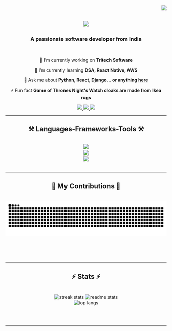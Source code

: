 <img align="right" src="https://visitor-badge.laobi.icu/badge?page_id=satyajitsjs.satyajitsjs" />

<h1 align="center">
    <img src="https://readme-typing-svg.herokuapp.com/?font=Righteous&size=35&center=true&vCenter=true&width=500&height=70&duration=4000&lines=Hi+There!+👋;+I'm+Satya+Jit!;" />
</h1>

<h3 align="center">A passionate software developer from India</h3>

<br/>

<div align="center">
 
 🔭 I’m currently working on **Tritech Software**
 
 🌱 I’m currently learning **DSA, React Native, AWS**

💬 Ask me about **Python, React, Django... or anything [here](https://github.com/satyajitsjs/satyajitsjs/issues)**

⚡ Fun fact **Game of Thrones Night's Watch cloaks are made from Ikea rugs**

 </div>
 
<div align="center"> 
  <a href="mailto:satyajitofficial4@gmail.com">
    <img src="https://img.shields.io/badge/Gmail-333333?style=for-the-badge&logo=gmail&logoColor=red" />
  </a>
  <a href="https://linkedin.com/in/" target="_blank">
    <img src="https://img.shields.io/badge/LinkedIn-0077B5?style=for-the-badge&logo=linkedin&logoColor=white" target="_blank" />
  </a>
  <a href="https://satyajit.alphazero.in" target="_blank">
     <img src="https://img.shields.io/badge/Portfolio-FF5722?style=for-the-badge&logo=todoist&logoColor=white" target="_blank" /> 
  </a>
</div>

 <hr/>
 
<h2 align="center">⚒️ Languages-Frameworks-Tools ⚒️</h2>
<br/>
<div align="center">
    <img src="https://skillicons.dev/icons?i=html,css,javascript,java,python,django,c,cs,ruby,jquery,flask,go" /><br>
    <img src="https://skillicons.dev/icons?i=react,redux,sqlite,mysql,postgresql,mongodb,firebase,git,sass" /><br>
    <img src="https://skillicons.dev/icons?i=anaconda,androidstudio,arduino,aws,azure,bootstrap,docker,figma,jenkins,linux,postman,pytorch,tensorflow" /><br>
</div>


<br/>
<hr/>

<div align="center">
  <h2>🐍 My Contributions 🐍</h2>
  <br>
  <img src="https://raw.githubusercontent.com/satyajitsjs/satyajitsjs/output/snake.svg" alt="Snake animation" />

<br/><br/><br/>

</div>

<hr/>

<h2 align="center">⚡ Stats ⚡</h2>
<br>
<div align=center>
  <img width=390 src="https://streak-stats.demolab.com/?user=satyajitsjs&count_private=true&theme=react&border_radius=10" alt="streak stats"/>
  <img width=390 src="https://github-readme-stats.vercel.app/api?username=satyajitsjs&count_private=true&show_icons=true&theme=react&rank_icon=github&border_radius=10" alt="readme stats" />
  <br/>
  <img width=325 align="center" src="https://github-readme-stats.vercel.app/api/top-langs/?username=satyajitsjs&hide=HTML&langs_count=8&layout=compact&theme=react&border_radius=10&size_weight=0.5&count_weight=0.5&exclude_repo=github-readme-stats" alt="top langs" />
</div>

<br/><br/>

<hr/>

<br/>

<br/>
